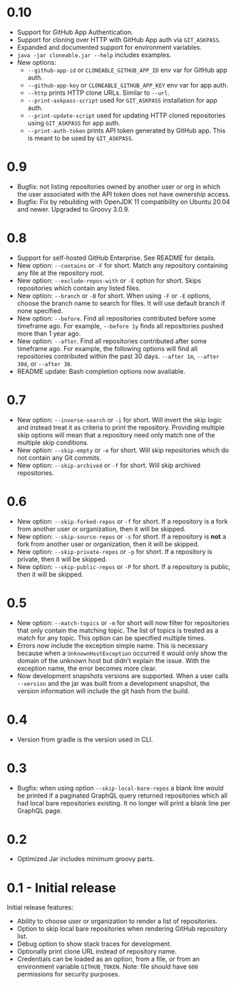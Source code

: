 # 0.10

- Support for GitHub App Authentication.
- Support for cloning over HTTP with GitHub App auth via `GIT_ASKPASS`.
- Expanded and documented support for environment variables.
- `java -jar cloneable.jar --help` includes examples.
- New options:
  - `--github-app-id` or `CLONEABLE_GITHUB_APP_ID` env var for GitHub app auth.
  - `--github-app-key` or `CLONEABLE_GITHUB_APP_KEY` env var for app auth.
  - `--http` prints HTTP clone URLs.  Similar to `--url`.
  - `--print-askpass-script` used for `GIT_ASKPASS` installation for app auth.
  - `--print-update-script` used for updating HTTP cloned repositories using
    `GIT_ASKPASS` for app auth.
  - `--print-auth-token` prints API token generated by GitHub app.  This is
    meant to be used by `GIT_ASKPASS`.

# 0.9

- Bugfix: not listing repositories owned by another user or org in which the
  user associated with the API token does not have ownership access.
- Bugfix: Fix by rebuilding with OpenJDK 11 compatibility on Ubuntu 20.04 and
  newer.  Upgraded to Groovy 3.0.9.

# 0.8

- Support for self-hosted GitHub Enterprise.  See README for details.
- New option: `--contains` or `-F` for short.  Match any repository containing
  any file at the repository root.
- New option: `--exclude-repos-with` or `-E` option for short.  Skips
  repositories which contain any listed files.
- New option: `--branch` or `-B` for short.  When using `-F` or `-E` options,
  choose the branch name to search for files.  It will use default branch if
  none specified.
- New option: `--before`.  Find all repositories contributed before some
  timeframe ago.  For example, `--before 1y` finds all repositories pushed more
  than 1 year ago.
- New option: `--after`.  Find all repositories contributed after some
  timeframe ago.  For example, the following options will find all repositories
  contributed within the past 30 days.  `--after 1m`, `--after 30d`, or `--after
  30`.
- README update: Bash completion options now available.

# 0.7

- New option: `--inverse-search` or `-i` for short.  Will invert the skip logic
  and instead treat it as criteria to print the repository.  Providing multiple
  skip options will mean that a repository need only match one of the multiple
  skip conditions.
- New option: `--skip-empty` or `-e` for short.  Will skip repositories which do
  not contain any Git commits.
- New option: `--skip-archived` or `-f` for short.  Will skip archived
  repositories.

# 0.6

- New option: `--skip-forked-repos` or `-f` for short.  If a repository is a fork from another user
  or organization, then it will be skipped.
- New option: `--skip-source-repos` or `-s` for short.  If a repository is
  **not** a fork from another user or organization, then it will be skipped.
- New option: `--skip-private-repos` or `-p` for short.  If a repository is
  private, then it will be skipped.
- New option: `--skip-public-repos` or `-P` for short.  If a repository is
  public, then it will be skipped.

# 0.5

- New option: `--match-topics` or `-m` for short will now filter for
  repositories that only contain the matching topic.  The list of topics is
  treated as a match for any topic.  This option can be specified multiple
  times.
- Errors now include the exception simple name.  This is necessary because when
  a `UnknownHostException` occurred it would only show the domain of the unknown
  host but didn't explain the issue.  With the exception name, the error becomes
  more clear.
- Now development snapshots versions are supported.  When a user calls
  `--version` and the jar was built from a development snapshot, the version
  information will include the git hash from the build.

# 0.4

- Version from gradle is the version used in CLI.

# 0.3

- Bugfix: when using option `--skip-local-bare-repos` a blank line would be
  printed if a paginated GraphQL query returned repositories which all had local
  bare repositories existing.  It no longer will print a blank line per GraphQL
  page.

# 0.2

- Optimized Jar includes minimum groovy parts.

#  0.1 - Initial release

Initial release features:

- Ability to choose user or organization to render a list of repositories.
- Option to skip local bare repositories when rendering GitHub repository list.
- Debug option to show stack traces for development.
- Optionally print clone URL instead  of repository name.
- Credentials can be loaded as an option, from a file, or from an environment
  variable `GITHUB_TOKEN`.  Note: file should have `600` permissions for
  security purposes.
